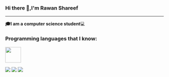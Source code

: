 ### Hi there 👋,I'm Rawan Shareef
-----------------------------------------------------------
**:mortar_board:I am a computer science student**:computer:

### Programming languages that I know:
<img src="https://user-images.githubusercontent.com/57855070/98301894-33521300-1fc4-11eb-860e-f06c2a2e9dce.png" width="50">

![](https://user-images.githubusercontent.com/57855070/98302338-e1f65380-1fc4-11eb-95ae-ad38f2c4fc13.png)
![](https://user-images.githubusercontent.com/57855070/98302891-e8d19600-1fc5-11eb-88ff-96a990f80521.png)
![](https://user-images.githubusercontent.com/57855070/98302169-9c398b00-1fc4-11eb-9734-1c075d91db98.png)
